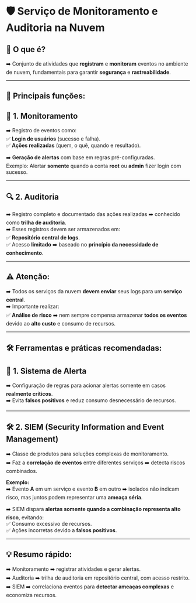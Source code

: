 # 🛡️ Serviço de Monitoramento e Auditoria na Nuvem

## 📌 O que é?
➡️ Conjunto de atividades que **registram** e **monitoram** eventos no ambiente de nuvem, fundamentais para garantir **segurança** e **rastreabilidade**.

---

## 🎯 Principais funções:

## 📝 1. Monitoramento
➡️ Registro de eventos como:  
✅ **Login de usuários** (sucesso e falha).  
✅ **Ações realizadas** (quem, o quê, quando e resultado).  

➡️ **Geração de alertas** com base em regras pré-configuradas.  
Exemplo: Alertar **somente** quando a conta **root** ou **admin** fizer login com sucesso.

---

## 🔍 2. Auditoria
➡️ Registro completo e documentado das ações realizadas ➡️ conhecido como **trilha de auditoria**.  
➡️ Esses registros devem ser armazenados em:  
✅ **Repositório central de logs**.  
✅ Acesso **limitado** ➡️ baseado no **princípio da necessidade de conhecimento**.

---

## ⚠️ Atenção:
➡️ Todos os serviços da nuvem **devem enviar** seus logs para um **serviço central**.  
➡️ Importante realizar:  
✅ **Análise de risco** ➡️ nem sempre compensa armazenar **todos os eventos** devido ao **alto custo** e consumo de recursos.

---

## 🛠️ Ferramentas e práticas recomendadas:

## 🚨 1. Sistema de Alerta
➡️ Configuração de regras para acionar alertas somente em casos **realmente críticos**.  
➡️ Evita **falsos positivos** e reduz consumo desnecessário de recursos.

---

## 🛠️ 2. SIEM (Security Information and Event Management)
➡️ Classe de produtos para soluções complexas de monitoramento.  
➡️ Faz a **correlação de eventos** entre diferentes serviços ➡️ detecta riscos combinados.

**Exemplo:**  
➡️ Evento **A** em um serviço e evento **B** em outro ➡️ isolados não indicam risco, mas juntos podem representar uma **ameaça séria**.

➡️ SIEM dispara **alertas somente quando a combinação representa alto risco**, evitando:  
✅ Consumo excessivo de recursos.  
✅ Ações incorretas devido a **falsos positivos**.

---

## 💡 Resumo rápido:
➡️ Monitoramento ➡️ registrar atividades e gerar alertas.  
➡️ Auditoria ➡️ trilha de auditoria em repositório central, com acesso restrito.  
➡️ SIEM ➡️ correlaciona eventos para **detectar ameaças complexas** e economiza recursos.

